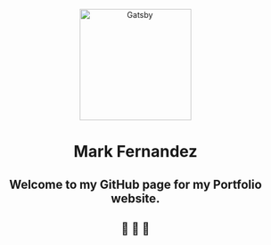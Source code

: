<p align="center">
  <a href="https://markymark.biz">
    <img alt="Gatsby" src="https://markymark.biz/static/5717b9637912ab07e1ac986a1aad5889/b3a76/me.png" width="200" />
  </a>
</p>
<h1 align="center">
  Mark Fernandez
</h1>
<h2 align="center">Welcome to my GitHub page for my Portfolio website.</h2>

<h2 align="center">🚀 🚀 🚀</h2>
